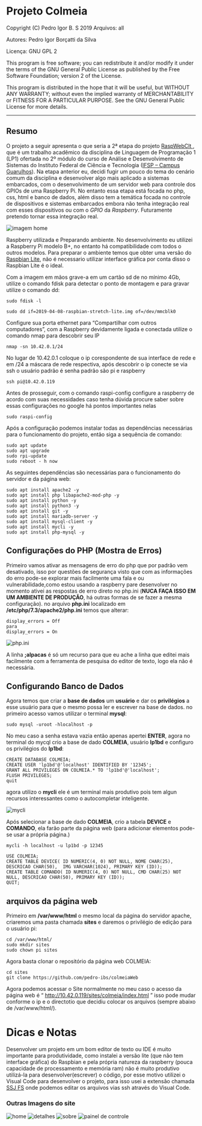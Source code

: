 # Projeto Colmeia

Copyright (C) Pedro Igor B. S 2019 Arquivos: all

Autores: Pedro Igor Borçatti da Silva

Licença: GNU GPL 2

This program is free software; you can redistribute it and/or modify it under the terms of the GNU General Public License as published by the Free Software Foundation; version 2 of the License.

This program is distributed in the hope that it will be useful, but WITHOUT ANY WARRANTY; without even the implied warranty of MERCHANTABILITY or FITNESS FOR A PARTICULAR PURPOSE. See the GNU General Public License for more details.

---

## **Resumo**


O projeto a seguir apresenta o que seria a 2ª etapa do projeto [RaspWebClt
](https://github.com/pedro-ibs/RaspWebClt), que é  um trabalho acadêmico da disciplina de Linguagem de Programação 1 (LP1) ofertada no 2º módulo do curso de Análise e Desenvolvimento de Sistemas do Instituto Federal de Ciência e Tecnologia ([IFSP – Campus Guarulhos](http://portal.ifspguarulhos.edu.br/)). Na etapa anterior eu, decidi fugir um pouco do tema do cenário comum da disciplina e desenvolver algo mais aplicado a sistemas embarcados, com o desenvolvimento de um servidor web para controle dos GPIOs de uma Raspberry Pi. No entanto essa etapa está focada no php, css, html e banco de dados, além disso tem a temática focada no controle de dispositivos e sistemas embarcados embora não tenha integração real com esses dispositivos ou com o *GPIO* da *Raspberry*. Futuramente pretendo tornar essa integração real.

![imagem home](img/git/home.png)

Raspberry utilizada e Preparando ambiente.
No desenvolvimento eu utilizei a Raspberry Pi modelo B+, no entanto há compatibilidade com todos o outros modelos. Para preparar o ambiente temos que obter uma versão do  [Raspbian Lite](https://www.raspberrypi.org/downloads/raspbian/), não é necessario utilizar interface gráfica por conta disso o Raspbian Lite é o ideal.

Com a imagem em mãos grave-a em um cartão sd de no mínimo 4Gb, utilize o comando fdisk para detectar o ponto de montagem e para gravar utilize o comando dd:

```
sudo fdisk -l
```
```
sudo dd if=2019-04-08-raspbian-stretch-lite.img of=/dev/mmcblk0
```

Configure sua porta ethernet para “Compartilhar com outros computadores”, com a Raspberry devidamente  ligada e conectada utilize o comando nmap para descobrir seu IP

```
nmap -sn 10.42.0.1/24
```
No lugar de 10.42.0.1 coloque o ip corespondente de sua interface de rede e em /24 a máscara de rede respectiva, após descobrir o ip conecte se via ssh o usuário padrão é senha padrão são  pi e raspberry

```
ssh pi@10.42.0.119
```

Antes de prosseguir,  com o comando raspi-config configure a raspberry de acordo com suas necessidades caso tenha dúvida procure saber sobre essas configurações no google há pontos importantes nelas
 
```
sudo raspi-config
```
Após a configuração podemos instalar todas as dependências necessárias para o funcionamento do projeto, então siga a sequência de comando:

```
sudo apt update
sudo apt upgrade
sudo rpi-update
sudo reboot - h now
```

As seguintes dependências são necessárias para o funcionamento do servidor e da página web:


```
sudo apt install apache2 -y
sudo apt install php libapache2-mod-php -y
sudo apt install python -y
sudo apt install python3 -y
sudo apt install git -y
sudo apt install mariadb-server -y
sudo apt install mysql-client -y
sudo apt install mycli -y
sudo apt install php-mysql -y
```
## **Configurações do PHP (Mostra de Erros)**

Primeiro vamos ativar as mensagens de erro do php que por padrão vem desativado, isso por questões de segurança visto que com as informações do erro pode-se explorar mais facilmente uma fala e ou vulnerabilidade,como estou usando a raspberry pare desenvolver no momento ativei as respostas de erro direto no php.ini (**NUCA FAÇA ISSO EM UM AMBIENTE DE PRODUÇÃO**, há outras formas de se fazer a mesma configuração). no arquivo **php.ini**  localizado em **/etc/php/7.3/apache2/php.ini** temos que alterar:


```
display_errors = Off
para 
display_errors = On 
```

![php.ini](img/git/phpini.png)

A linha **;alpacas** é só um recurso para que eu ache a linha que editei mais facilmente com a ferramenta de pesquisa do editor de texto, logo ela não é necessária.

## **Configurando Banco de Dados**
 
Agora temos que criar a **base de dados** um **usuário** e dar os **privilégios** a esse usuário para que o mesmo possa ler e escrever na base de dados. no primeiro acesso vamos utilizar o terminal **mysql**:
 
```
sudo mysql -uroot -hlocalhost -p
```
No meu caso a senha estava vazia então apenas apertei **ENTER**, agora no terminal do mycql crio a base de dado **COLMEIA**, usuário **lp1bd** e configuro os privilégios do **lp1bd**:
 
```
CREATE DATABASE COLMEIA;
CREATE USER 'lp1bd'@'localhost' IDENTIFIED BY '12345';
GRANT ALL PRIVILEGES ON COLMEIA.* TO 'lp1bd'@'localhost';
FLUSH PRIVILEGES;
quit
```

agora utilizo o **mycli** ele é um terminal mais produtivo pois tem algun recursos interessantes como o autocompletar inteligente.

![mycli](img/git/mycli.png)

Após selecionar a base de dado **COLMEIA**, crio a tabela **DEVICE** e **COMANDO**, ela farão parte da página web (para adicionar elementos pode-se usar a própria página.)

```
mycli -h localhost -u lp1bd -p 12345
```

```
USE COLMEIA;
CREATE TABLE DEVICE( ID NUMERIC(4, 0) NOT NULL, NOME CHAR(25), DESCRICAO CHAR(50),  IMG VARCHAR(1024), PRIMARY KEY (ID));
CREATE TABLE COMANDO( ID NUMERIC(4, 0) NOT NULL, CMD CHAR(25) NOT NULL, DESCRICAO CHAR(50), PRIMARY KEY (ID));
QUIT;
```

## **arquivos da página web**

Primeiro em **/var/www/html** o mesmo local da página do servidor apache, criaremos uma pasta chamada **sites** e daremos  o privilégio de edição para o usuário pi:

```
cd /var/www/html/
sudo mkdir sites
sudo chown pi sites
``` 

Agora basta clonar o repositório da página web COLMEIA:

```
cd sites
git clone https://github.com/pedro-ibs/colmeiaWeb
```

Agora podemos acessar o Site normalmente no meu caso o acesso da página web é “ http://10.42.0.119/sites/colmeia/index.html ” isso pode mudar conforme o ip e o directotio que decidiu colocar os arquivos (sempre abaixo de /var/www/html/).



# **Dicas e Notas**
Desenvolver um projeto em um bom editor de texto ou IDE é muito importante para produtividade, como instalei a versão lite (que não tem interface gráfica) do Raspbian e pela própria natureza da raspberry (pouca capacidade de processamento e memória ram) não é muito produtivo utilizá-la para desenvolver(escrever) o código, por esse motivo utilizei o Visual Code para desenvolver o projeto, para isso usei a extensão chamada [SSJ FS](https://github.com/SchoofsKelvin/vscode-sshfs) onde podemos editar os arquivos vias ssh através do Visual Code.

### **Outras Imagens do site**

![home](img/git/home.png)
![detalhes](img/git/etc.png)
![sobre](img/git/sobre.png)
![painel de controle](img/git/clt.png)

